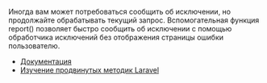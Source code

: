 Иногда вам может потребоваться сообщить об исключении, но продолжайте обрабатывать текущий запрос.
Вспомогательная функция report() позволяет быстро сообщить об исключении с помощью обработчика исключений 
без отображения страницы ошибки пользователю.

[//]: # "materials"

- [Документация](https://laravel.com/docs/10.x/errors#the-exception-handler)
- [Изучение продвинутых методик Laravel](https://learn.cutcode.dev/store)

[//]: # "/materials"
